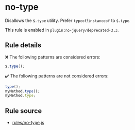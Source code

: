 # no-type

Disallows the `$.type` utility. Prefer `typeof`/`instanceof` to `$.type`.

This rule is enabled in `plugin:no-jquery/deprecated-3.3`.

## Rule details

❌ The following patterns are considered errors:
```js
$.type();
```

✔️ The following patterns are not considered errors:
```js
type();
myMethod.type();
myMethod.type;
```
## Rule source

* [rules/no-type.js](../rules/no-type.js)
